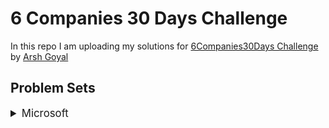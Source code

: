 # 6 Companies 30 Days Challenge

In this repo I am uploading my solutions for [6Companies30Days Challenge](https://youtu.be/QUnaBYKQkZU) by [Arsh Goyal](https://www.linkedin.com/in/arshgoyal/)

## Problem Sets

<details>
<summary style="font-size: 1.2em">Microsoft</summary>

1. [Evaluate Reverse Polish Notation](https://leetcode.com/problems/evaluate-reverse-polish-notation/){:target="_blank"}
2. [Combination Sum III](https://leetcode.com/problems/combination-sum-iii/)
3. [Bulls and Cows](https://leetcode.com/problems/bulls-and-cows/)
4. [Rotate Function](https://leetcode.com/problems/rotate-function/)
5. [Largest Divisible Subset](https://leetcode.com/problems/largest-divisible-subset/)
6. [Perfect Rectangle](https://leetcode.com/problems/perfect-rectangle/)
7. [Course Schedule](https://leetcode.com/problems/course-schedule/)
8. [Most Profitable Path in a Tree](https://leetcode.com/problems/most-profitable-path-in-a-tree/)
9. [Number of Pairs Satisfying Inequality](https://leetcode.com/problems/number-of-pairs-satisfying-inequality/)
10. [Shortest Unsorted Continuous Subarray](https://leetcode.com/problems/shortest-unsorted-continuous-subarray/)
11. [Number of Ways to Arrive at Destination](https://leetcode.com/problems/number-of-ways-to-arrive-at-destination/)
12. [Longest Happy Prefix](https://leetcode.com/problems/longest-happy-prefix/)
13. [Airplane Seat Assignment Probability](https://leetcode.com/problems/airplane-seat-assignment-probability/)
14. [Minimum Deletions to Make Array Divisible](https://leetcode.com/problems/minimum-deletions-to-make-array-divisible/)
15. [Number of Substrings Containing All Three Characters](https://leetcode.com/problems/number-of-substrings-containing-all-three-characters/)

</details>
